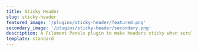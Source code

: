 ```yaml
---
title: Sticky Header
slug: sticky-header
featured_image: '/plugins/sticky-header/featured.png'
secondary_image: '/plugins/sticky-header/secondary.png'
description: A Filament Panels plugin to make headers sticky when scrolling.
template: standard
---
```

